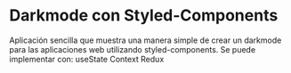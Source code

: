 # Darkmode con Styled-Components

Aplicación sencilla que muestra una manera simple de crear un darkmode para las aplicaciones web utilizando styled-components. Se puede implementar con:
useState
Context
Redux
